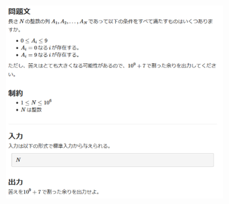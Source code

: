 ![question](https://github.com/kimura-12/AtCoder_Training/blob/master/AtCoder_Beginner_Contest/ABC178/C.Ubiquity/question.png)